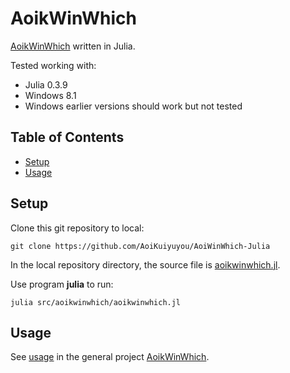 # AoikWinWhich
[AoikWinWhich](https://github.com/AoiKuiyuyou/AoikWinWhich) written in Julia.

Tested working with:
- Julia 0.3.9
- Windows 8.1
- Windows earlier versions should work but not tested

## Table of Contents
- [Setup](#setup)
- [Usage](#usage)

## Setup
Clone this git repository to local:
```
git clone https://github.com/AoiKuiyuyou/AoiWinWhich-Julia
```

In the local repository directory, the source file is
[aoikwinwhich.jl](/src/aoikwinwhich/aoikwinwhich.jl).

Use program **julia** to run:
```
julia src/aoikwinwhich/aoikwinwhich.jl
```

## Usage
See [usage](https://github.com/AoiKuiyuyou/AoikWinWhich#how-to-use) in the
general project [AoikWinWhich](https://github.com/AoiKuiyuyou/AoikWinWhich).
